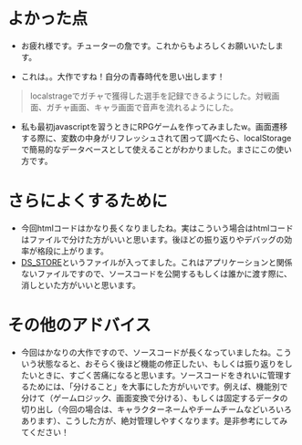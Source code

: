 # よかった点
- お疲れ様です。チューターの詹です。これからもよろしくお願いいたします。

- これは。。大作ですね！自分の青春時代を思い出します！

> localstrageでガチャで獲得した選手を記録できるようにした。対戦画面、ガチャ画面、キャラ画面で音声を流れるようにした。
- 私も最初javascriptを習うときにRPGゲームを作ってみましたw。画面遷移する際に、変数の中身がリフレッシュされて困って調べたら、localStorageで簡易的なデータベースとして使えることがわかりました。まさにこの使い方です。

# さらによくするために
- 今回htmlコードはかなり長くなりましたね。実はこういう場合はhtmlコードはファイルで分けた方がいいと思います。後ほどの振り返りやデバッグの効率が格段に上がります。
- [DS_STORE](https://ogohnohito.hatenablog.jp/entry/20090531/p1)というファイルが入ってました。これはアプリケーションと関係ないファイルですので、ソースコードを公開するもしくは誰かに渡す際に、消しといた方がいいと思います。

# その他のアドバイス
- 今回はかなりの大作ですので、ソースコードが長くなっていましたね。こういう状態なると、おそらく後ほど機能の修正したい、もしくは振り返りをしたいときに、すごく苦痛になると思います。ソースコードをきれいに管理するためには、「分けること」を大事にした方がいいです。例えば、機能別で分けて（ゲームロジック、画面変換で分ける）、もしくは固定するデータの切り出し（今回の場合は、キャラクターネームやチームチームなどいろいろあります）、こうした方が、絶対管理しやすくなります。是非参考にしてみてください！